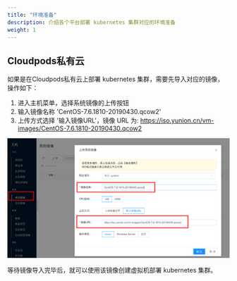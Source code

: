 ```yaml
---
title: "环境准备"
description: 介绍各个平台部署 kubernetes 集群对应的环境准备
weight: 1
---
```


## Cloudpods私有云

如果是在Cloudpods私有云上部署 kubernetes 集群，需要先导入对应的镜像，操作如下：

1. 进入主机菜单，选择系统镜像的上传按钮
2. 输入镜像名称 'CentOS-7.6.1810-20190430.qcow2'
3. 上传方式选择 '输入镜像URL'，镜像 URL 为: https://iso.yunion.cn/vm-images/CentOS-7.6.1810-20190430.qcow2

<img src="./images/k8s_cluster_import_onecloud_image.png">

等待镜像导入完毕后，就可以使用该镜像创建虚拟机部署 kubernetes 集群。

